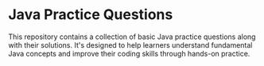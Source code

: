 # Java Practice Questions
This repository contains a collection of basic Java practice questions along with their solutions. It's designed to help learners understand fundamental Java concepts and improve their coding skills through hands-on practice.
